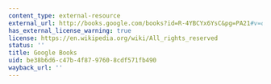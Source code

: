```yaml
---
content_type: external-resource
external_url: http://books.google.com/books?id=R-4YBCYx6YsC&pg=PA21#v=onepag
has_external_license_warning: true
license: https://en.wikipedia.org/wiki/All_rights_reserved
status: ''
title: Google Books
uid: be38b6d6-c47b-4f87-9760-8cdf571fb490
wayback_url: ''
---
```

